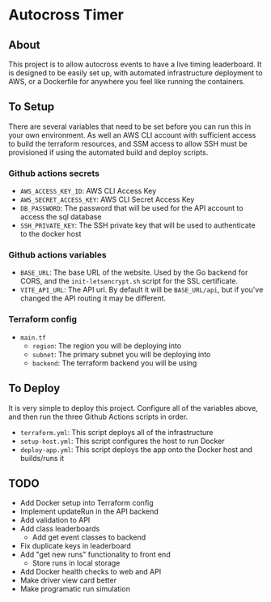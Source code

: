 # Autocross Timer

## About

This project is to allow autocross events to have a live timing leaderboard. It is designed to be easily set up, with automated infrastructure deployment to AWS, or a Dockerfile for anywhere you feel like running the containers.

## To Setup

There are several variables that need to be set before you can run this in your own environment. As well an AWS CLI account with sufficient access to build the terraform resources, and SSM access to allow SSH must be provisioned if using the automated build and deploy scripts.

### Github actions secrets

- `AWS_ACCESS_KEY_ID`: AWS CLI Access Key
- `AWS_SECRET_ACCESS_KEY`: AWS CLI Secret Access Key
- `DB_PASSWORD`: The password that will be used for the API account to access the sql database
- `SSH_PRIVATE_KEY`: The SSH private key that will be used to authenticate to the docker host

### Github actions variables

- `BASE_URL`: The base URL of the website. Used by the Go backend for CORS, and the `init-letsencrypt.sh` script for the SSL certificate.
- `VITE_API_URL`: The API url. By default it will be `BASE_URL/api`, but if you've changed the API routing it may be different.

### Terraform config

- `main.tf`
  - `region`: The region you will be deploying into
  - `subnet`: The primary subnet you will be deploying into
  - `backend`: The terraform backend you will be using

## To Deploy

It is very simple to deploy this project. Configure all of the variables above, and then run the three Github Actions scripts in order.

- `terraform.yml`: This script deploys all of the infrastructure
- `setup-host.yml`: This script configures the host to run Docker
- `deploy-app.yml`: This script deploys the app onto the Docker host and builds/runs it

## TODO

- Add Docker setup into Terraform config
- Implement updateRun in the API backend
- Add validation to API
- Add class leaderboards
  - Add get event classes to backend
- Fix duplicate keys in leaderboard
- Add "get new runs" functionality to front end
  - Store runs in local storage
- Add Docker health checks to web and API
- Make driver view card better
- Make programatic run simulation
